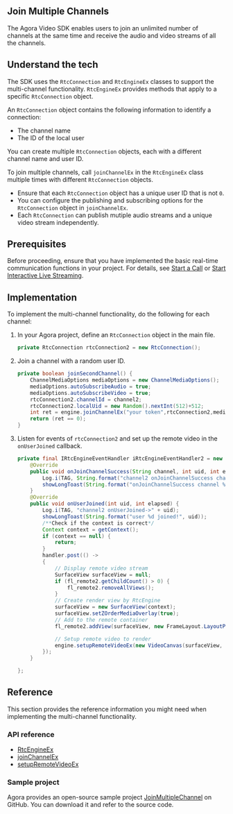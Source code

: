 ## Join Multiple Channels

The Agora Video SDK enables users to join an unlimited number of channels at the same time and  receive the audio and video streams of all the channels.

## Understand the tech

The SDK uses the `RtcConnection` and  `RtcEngineEx` classes to support the multi-channel functionality. `RtcEngineEx`  provides methods that apply to a specific `RtcConnection` object.

An `RtcConnection` object contains the following information to identify a connection:

- The channel name
- The ID of the local user

You can create multiple `RtcConnection` objects, each with a different channel name and user ID.

To join multiple channels, call `joinChannelEx` in the `RtcEngineEx` class multiple times with different `RtcConnection` objects.

- Ensure that each `RtcConnection` object has a unique user ID that is not `0`.
- You can configure the publishing and subscribing options for the `RtcConnection` object in `joinChannelEx`.
- Each `RtcConnection` can publish mutiple audio streams and a unique video stream independently.


## Prerequisites

Before proceeding, ensure that you have implemented the basic real-time communication functions in your project. For details, see [Start a Call](start_call_android) or [Start Interactive Live Streaming](start_live_android).

## Implementation

To implement the multi-channel functionality, do the following for each channel:

1. In your Agora project, define an `RtcConnection` object in the main file.

   ```java
   private RtcConnection rtcConnection2 = new RtcConnection();
   ```

2. Join a channel with a random user ID.

   ```java
   private boolean joinSecondChannel() {
       ChannelMediaOptions mediaOptions = new ChannelMediaOptions();
       mediaOptions.autoSubscribeAudio = true;
       mediaOptions.autoSubscribeVideo = true;
       rtcConnection2.channelId = channel2;
       rtcConnection2.localUid = new Random().nextInt(512)+512;
       int ret = engine.joinChannelEx("your token",rtcConnection2,mediaOptions,iRtcEngineEventHandler2);
       return (ret == 0);
   }
   ```

3. Listen for events of `rtcConnection2` and set up the remote video in the `onUserJoined` callback.

   ```java
   private final IRtcEngineEventHandler iRtcEngineEventHandler2 = new IRtcEngineEventHandler() {
       @Override
       public void onJoinChannelSuccess(String channel, int uid, int elapsed) {
           Log.i(TAG, String.format("channel2 onJoinChannelSuccess channel %s uid %d", channel2, uid));
           showLongToast(String.format("onJoinChannelSuccess channel %s uid %d", channel2, uid));
       }
       @Override
       public void onUserJoined(int uid, int elapsed) {
           Log.i(TAG, "channel2 onUserJoined->" + uid);
           showLongToast(String.format("user %d joined!", uid));
           /**Check if the context is correct*/
           Context context = getContext();
           if (context == null) {
               return;
           }
           handler.post(() ->
           {
               // Display remote video stream
               SurfaceView surfaceView = null;
               if (fl_remote2.getChildCount() > 0) {
                   fl_remote2.removeAllViews();
               }
               // Create render view by RtcEngine
               surfaceView = new SurfaceView(context);
               surfaceView.setZOrderMediaOverlay(true);
               // Add to the remote container
               fl_remote2.addView(surfaceView, new FrameLayout.LayoutParams(ViewGroup.LayoutParams.MATCH_PARENT, ViewGroup.LayoutParams.MATCH_PARENT));
   
               // Setup remote video to render
               engine.setupRemoteVideoEx(new VideoCanvas(surfaceView, RENDER_MODE_FIT, uid), rtcConnection2);
           });
       }
   
   };
   ```

## Reference

This section provides the reference information you might need when implementing the multi-channel functionality.


### API reference
- [RtcEngineEx](./API%20Reference/java_ng/API/class_irtcengineex.html)
- [joinChannelEx](./API%20Reference/java_ng/API/class_irtcengineex.html#api_joinchannelex)
- [setupRemoteVideoEx](./API%20Reference/java_ng/API/class_irtcengineex.html#api_setupremotevideoex)

### Sample project

Agora provides an open-source sample project [JoinMultipleChannel](https://github.com/AgoraIO/API-Examples/blob/dev/3.6.200/Android/APIExample/app/src/main/java/io/agora/api/example/examples/advanced/JoinMultipleChannel.java) on GitHub. You can download it and refer to the source code.
